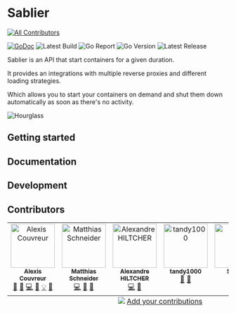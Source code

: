 # Sablier
<!-- ALL-CONTRIBUTORS-BADGE:START - Do not remove or modify this section -->
[![All Contributors](https://img.shields.io/badge/all_contributors-6-orange.svg?style=flat-square)](#contributors-)
<!-- ALL-CONTRIBUTORS-BADGE:END -->

[![GoDoc](https://godoc.org/github.com/acouvreur/sablier?status.svg)](http://godoc.org/github.com/acouvreur/sablier)
![Latest Build](https://img.shields.io/github/actions/workflow/status/acouvreur/sablier/build.yml?style=flat-square&branch=main)
![Go Report](https://goreportcard.com/badge/github.com/acouvreur/sablier?style=flat-square)
![Go Version](https://img.shields.io/github/go-mod/go-version/acouvreur/sablier?style=flat-square)
![Latest Release](https://img.shields.io/github/release/acouvreur/sablier/all.svg?style=flat-square)

Sablier is an API that start containers for a given duration.

It provides an integrations with multiple reverse proxies and different loading strategies.

Which allows you to start your containers on demand and shut them down automatically as soon as there's no activity.

![Hourglass](https://raw.githubusercontent.com/acouvreur/sablier/main/docs/img/hourglass.png)

## Getting started

## Documentation

## Development

## Contributors


<!-- ALL-CONTRIBUTORS-LIST:START - Do not remove or modify this section -->
<!-- prettier-ignore-start -->
<!-- markdownlint-disable -->
<table>
  <tbody>
    <tr>
      <td align="center" valign="top" width="14.28%"><a href="https://www.alexiscouvreur.fr/"><img src="https://avatars.githubusercontent.com/u/22034450?v=4?s=100" width="100px;" alt="Alexis Couvreur"/><br /><sub><b>Alexis Couvreur</b></sub></a><br /><a href="#question-acouvreur" title="Answering Questions">💬</a> <a href="https://github.com/acouvreur/sablier/issues?q=author%3Aacouvreur" title="Bug reports">🐛</a> <a href="https://github.com/acouvreur/sablier/commits?author=acouvreur" title="Code">💻</a> <a href="https://github.com/acouvreur/sablier/commits?author=acouvreur" title="Documentation">📖</a> <a href="#example-acouvreur" title="Examples">💡</a> <a href="#ideas-acouvreur" title="Ideas, Planning, & Feedback">🤔</a></td>
      <td align="center" valign="top" width="14.28%"><a href="https://github.com/mschneider82"><img src="https://avatars.githubusercontent.com/u/8426497?v=4?s=100" width="100px;" alt="Matthias Schneider"/><br /><sub><b>Matthias Schneider</b></sub></a><br /><a href="https://github.com/acouvreur/sablier/commits?author=mschneider82" title="Code">💻</a> <a href="https://github.com/acouvreur/sablier/commits?author=mschneider82" title="Documentation">📖</a> <a href="https://github.com/acouvreur/sablier/pulls?q=is%3Apr+reviewed-by%3Amschneider82" title="Reviewed Pull Requests">👀</a></td>
      <td align="center" valign="top" width="14.28%"><a href="https://github.com/Thyvador"><img src="https://avatars.githubusercontent.com/u/20644197?v=4?s=100" width="100px;" alt="Alexandre HILTCHER"/><br /><sub><b>Alexandre HILTCHER</b></sub></a><br /><a href="https://github.com/acouvreur/sablier/commits?author=Thyvador" title="Code">💻</a> <a href="#ideas-Thyvador" title="Ideas, Planning, & Feedback">🤔</a></td>
      <td align="center" valign="top" width="14.28%"><a href="https://github.com/tandy-1000"><img src="https://avatars.githubusercontent.com/u/24867509?v=4?s=100" width="100px;" alt="tandy1000"/><br /><sub><b>tandy1000</b></sub></a><br /><a href="https://github.com/acouvreur/sablier/commits?author=tandy-1000" title="Documentation">📖</a> <a href="#ideas-tandy-1000" title="Ideas, Planning, & Feedback">🤔</a></td>
      <td align="center" valign="top" width="14.28%"><a href="https://github.com/Sam-R"><img src="https://avatars.githubusercontent.com/u/4183297?v=4?s=100" width="100px;" alt="Sam R."/><br /><sub><b>Sam R.</b></sub></a><br /><a href="https://github.com/acouvreur/sablier/commits?author=Sam-R" title="Documentation">📖</a></td>
      <td align="center" valign="top" width="14.28%"><a href="https://github.com/Nastaliss"><img src="https://avatars.githubusercontent.com/u/46960549?v=4?s=100" width="100px;" alt="Stanislas Bruhière"/><br /><sub><b>Stanislas Bruhière</b></sub></a><br /><a href="https://github.com/acouvreur/sablier/commits?author=Nastaliss" title="Code">💻</a> <a href="#ideas-Nastaliss" title="Ideas, Planning, & Feedback">🤔</a></td>
    </tr>
  </tbody>
  <tfoot>
    <tr>
      <td align="center" size="13px" colspan="7">
        <img src="https://raw.githubusercontent.com/all-contributors/all-contributors-cli/1b8533af435da9854653492b1327a23a4dbd0a10/assets/logo-small.svg">
          <a href="https://all-contributors.js.org/docs/en/bot/usage">Add your contributions</a>
        </img>
      </td>
    </tr>
  </tfoot>
</table>

<!-- markdownlint-restore -->
<!-- prettier-ignore-end -->

<!-- ALL-CONTRIBUTORS-LIST:END -->